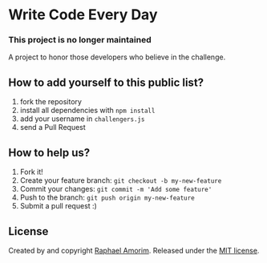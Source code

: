 # Write Code Every Day

### This project is no longer maintained

A project to honor those developers who believe in the challenge.

## How to add yourself to this public list?

1. fork the repository
2. install all dependencies with `npm install`
3. add your username in `challengers.js`
5. send a Pull Request

## How to help us?

1. Fork it!
2. Create your feature branch: `git checkout -b my-new-feature`
3. Commit your changes: `git commit -m 'Add some feature'`
4. Push to the branch: `git push origin my-new-feature`
5. Submit a pull request :)

## License
Created by and copyright [Raphael Amorim](https://github.com/raphamorim). Released under the [MIT license](https://github.com/raphamorim/write-code-every-day/blob/master/LICENSE).
